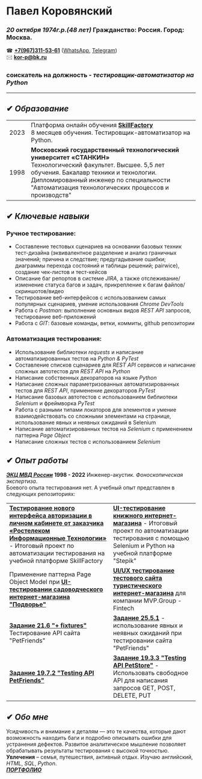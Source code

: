 # Павел Коровянский

### *20 октября 1974г.р.(48 лет)* Гражданство: Россия. Город: Москва.
 ☎ **[+7(967)311-53-61](//tel:+79673115361)** ([WhatsApp](https://wa.me/+79673115361), [Telegram](https://t.me/+79673115361))  
 🖂 **[kor-p@bk.ru](mailto:kor-p@bk.ru)** 
 
### соискатель на должность - _**тестировщик-автоматизатор на Python**_
 

-----

## ✔ _Образование_
<table>
<tr><td>2023</td><td>Платформа онлайн обучения <b><a href="https://lms.skillfactory.ru/courses/course-v1:Skillfactory+QAP+18JUNE2020/course/">SkillFactory</a></b><br> 8 месяцев обучения. Тестировщик-автоматизатор на Python.</td></tr>
<tr><td>1998</td><td><b>Московский государственный технологический университет «СТАНКИН»</b><br> Технологический факультет. Высшее. 5,5 лет обучения. Бакалавр техники и технологии. Дипломированный инженер по специальности "Автоматизация технологических процессов и производств"</td></tr>
</table>

## ✔ _Ключевые навыки_
### Ручное тестирование:
- Составление тестовых сценариев на основании базовых техник тест-дизайна (эквивалентное разделение и анализ граничных значений; причина и следствие; предугадывание ошибки; диаграммы перехода состояний и таблицы решений; pairwice), создание чек-листов и тест-кейсов  
- Описание баг репортов в системе _JIRA_, а также отслеживание/изменение статуса багов и задач, прикрепление к багам файлов/скриншотов/видео  
- Тестирование веб-интерфейсов с использованием самых популярных сценариев, умение использования _Chrome DevTools_  
- Работа с _Postman_: выполнение основных видов _REST API_ запросов, тестирование веб-приложений  
- Работа с _GIT_: базовые команды, ветки, коммиты, github репозитории  

### Автоматизация тестирования:
- Использование библиотеки _requests_ и написание автоматизированных тестов на _Python & PyTest_  
- Составление списков сценариев для _REST API_ сервисов и написание сложных автотестов для _REST API_ на _Python_  
- Написание собственных декораторов на языке _Python_  
- Написание сложных параметризованных автоматизированных тестов для _REST API_, применение декораторов _PyTest_   
- Написание базовых автотестов с использованием библиотеки _Selenium_ и фреймворка _PyTest_  
- Работа с разными типами локаторов для элементов и умение взаимодействовать со сложными элементами на странице, использование явных и неявных ожиданий в Selenium  
- Написание автоматизированных тестов на _Selenium_ с применением паттерна _Page Object_  
- Написание сложных тестов с использованием _Selenium_  

## ✔ _Опыт работы_
_**[ЭКЦ МВД России](https://xn--b1aew.xn--p1ai/mvd/structure1/Centri/JEkspertno_kriminalisticheskij_centr)**_  **1998 - 2022** Инженер-акустик. _Фоноскопическая экспертиза_.  
Боевого опыта тестирования нет. А учебный опыт представлен в следующих репозиториях:
<table>
<tr>
    <td><b><a href="https://github.com/KorPavel/Skillfactory_Final_Project">Тестирование нового интерфейса авторизации в личном кабинете от заказчика «Ростелеком Информационные Технологии»</a></b> - Итоговый проект по автоматизации тестирования на учебной платформе SkillFactory</td>
    <td><b><a href="https://github.com/KorPavel/Stepik_Fin_projeckt">UI-тестирование книжного интернет-магазина</a></b> - Итоговый проект по автоматизации тестирования с помощью Selenium и Python на учебной платформе "Stepik"</td>
</tr>
<tr>
    <td>Применение паттерна Page Object Model при <b><a href="https://github.com/KorPavel/Testing_Podvorje">UI-тестировании садоводческого интернет-магазина "Подворье"</a></b></td>
    <td><b><a href="https://github.com/KorPavel/UI-UX-testing-FinTech-and-EdTech">UI/UX тестирование тестового сайта туристического интернет-магазина</a></b> для компании MVP.Group - Fintech</td>
</tr>
<tr>
    <td><b><a href="https://github.com/KorPavel/21-6_API_PetFriends">Задание 21.6 "+ fixtures"</a></b> Тестирование API сайта "PetFriends"</td>
    <td><b><a href="https://github.com/KorPavel/25-5-1_Waits_PetFriends">Задание 25.5.1</a></b> - использование явных и неявных ожиданий при тестировании сайта "PetFriends"</td>
</tr>
<tr>
    <td><b><a href="https://github.com/KorPavel/19-7-2_PetFriends">Задание 19.7.2 "Testing API PetFriends"</a></b></td>
    <td><b><a href="">Задание 19.3.3 "Testing API PetStore"</a></b> - Использовать свободное API для написания запросов GET, POST, DELETE, PUT</td>
</tr>
</table>

## ✔ _Обо мне_
Усидчивость и внимание к деталям — это те качества, которые дают возможность находить баги и подробно описывать ошибки для устранения дефектов. Развитое аналитическое мышление позволяет обрабатывать результаты тестирования с высокой точностью.  
**Увлечения** – семья, путешествия, активный отдых. Изучаю английский, _HTML_, _SQL_, _Python_.  
_**[ПОРТФОЛИО](https://stepik.org/users/477587368)**_
